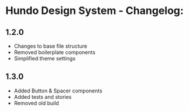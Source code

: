 # Hundo Design System -  Changelog:

## 1.2.0
- Changes to base file structure
- Removed boilerplate components
- Simplified theme settings

## 1.3.0
- Added Button & Spacer components
- Added tests and stories
- Removed old build
